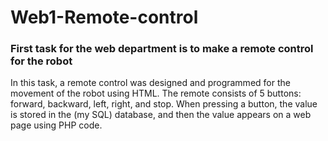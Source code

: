 # Web1-Remote-control
### First task for the web department is to make a remote control for the robot

In this task, a remote control was designed and programmed for the movement of the robot using HTML. The remote consists of 5 buttons: forward, backward, left, right, and stop. When pressing a button, the value is stored in the (my SQL) database, and then the value appears on a web page using PHP code.
